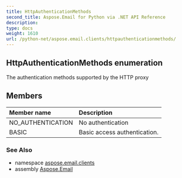 ```yaml
---
title: HttpAuthenticationMethods
second_title: Aspose.Email for Python via .NET API Reference
description: 
type: docs
weight: 1610
url: /python-net/aspose.email.clients/httpauthenticationmethods/
---
```


## HttpAuthenticationMethods enumeration

The authentication methods supported by the HTTP proxy

## Members
| Member name | Description |
| :- | :- |
|NO_AUTHENTICATION|No authentication|
|BASIC|Basic access authentication.|

### See Also

* namespace [aspose.email.clients](/python-net/aspose.email.clients/)
* assembly [Aspose.Email](/python-net/)

